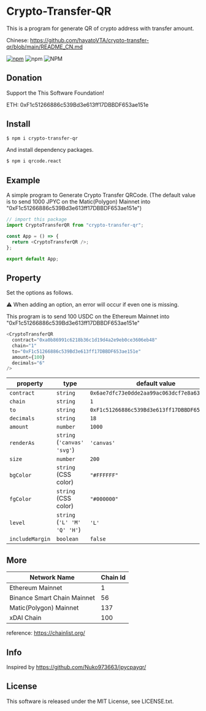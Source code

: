 # Crypto-Transfer-QR

This is a program for generate QR of crypto address with transfer amount.

Chinese: https://github.com/hayatoVTA/crypto-transfer-qr/blob/main/README_CN.md

<!-- [![Build Status](https://travis-ci.org/hayatoVTA/crypto-transfer-qr.svg?branch=main)](https://travis-ci.org/hayatoVTA/crypto-transfer-qr)
[![GitHub license](https://img.shields.io/github/license/hayatoVTA/rpncc.svg)](https://github.com/hayatoVTA/crypto-transfer-qr) -->
[![npm](https://img.shields.io/npm/v/crypto-transfer-qr.svg)](https://npmjs.com/package/crypto-transfer-qr)
![npm](https://img.shields.io/npm/dt/crypto-transfer-qr)
![NPM](https://img.shields.io/npm/l/crypto-transfer-qr)

## Donation

Support the This Software Foundation!

ETH: 0xF1c51266886c539Bd3e613ff17DBBDF653ae151e

## Install

```bash
$ npm i crypto-transfer-qr
```

And install dependency packages.

```bash
$ npm i qrcode.react
```

## Example

A simple program to Generate Crypto Transfer QRCode.
(The default value is to send 1000 JPYC on the Matic(Polygon) Mainnet into "0xF1c51266886c539Bd3e613ff17DBBDF653ae151e")

```javascript
// import this package
import CryptoTransferQR from "crypto-transfer-qr";

const App = () => {
  return <CryptoTransferQR />;
};

export default App;
```

## Property

Set the options as follows.

:warning: When adding an option, an error will occur if even one is missing.

This program is to send 100 USDC on the Ethereum Mainnet into "0xF1c51266886c539Bd3e613ff17DBBDF653ae151e"

```javascript
<CryptoTransferQR 
  contract="0xa0b86991c6218b36c1d19d4a2e9eb0ce3606eb48"
  chain="1"
  to="0xF1c51266886c539Bd3e613ff17DBBDF653ae151e"
  amount={100}
  decimals="6"
/>
```

property      | type                 | default value
----------|----------------------|--------------
`contract`   | `string`             | `0x6ae7dfc73e0dde2aa99ac063dcf7e8a63265108c`
`chain`   | `string`             | `1`
`to`   | `string`             | `0xF1c51266886c539Bd3e613ff17DBBDF653ae151e`
`decimals`   | `string`             | `18`
`amount`   | `number`             | `1000`
`renderAs`| `string` (`'canvas' 'svg'`) | `'canvas'`
`size`    | `number`             | `200`
`bgColor` | `string` (CSS color) | `"#FFFFFF"`
`fgColor` | `string` (CSS color) | `"#000000"`
`level`   | `string` (`'L' 'M' 'Q' 'H'`)            | `'L'`
`includeMargin` | `boolean`      | `false`

## More

|  Network Name  |  Chain Id  |
| ---- | ---- |
|  Ethereum Mainnet  |  1 |
|  Binance Smart Chain Mainnet  |  56  |
|  Matic(Polygon) Mainnet  |  137  |
|  xDAI Chain  |  100  |

reference: <a href="https://chainlist.org/" target="_blank">https://chainlist.org/</a>

## Info

Inspired by https://github.com/Nuko973663/jpycpayqr/

## License

This software is released under the MIT License, see LICENSE.txt.
